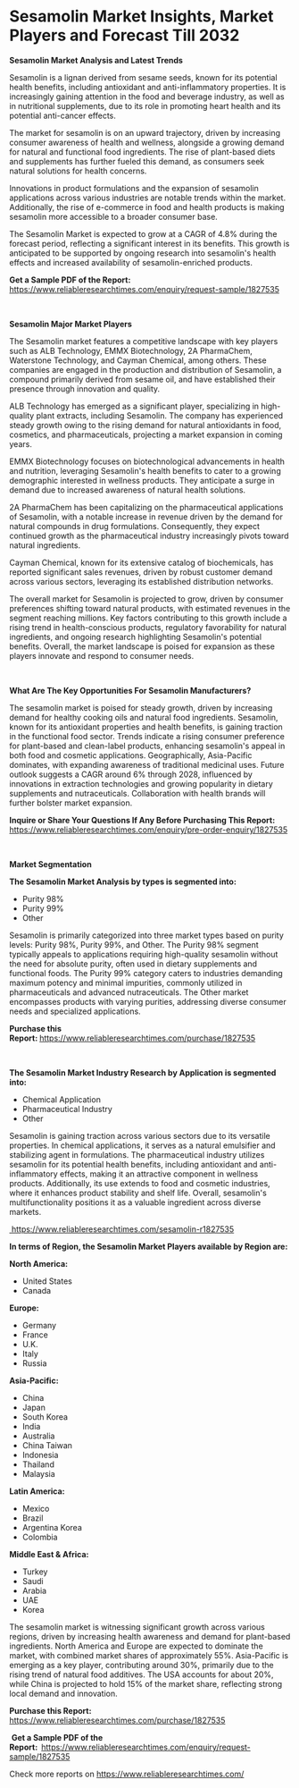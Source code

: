 <p><h1>Sesamolin Market Insights, Market Players and Forecast Till 2032</h1></p><p><strong>Sesamolin Market Analysis and Latest Trends</strong></p>
<p><p>Sesamolin is a lignan derived from sesame seeds, known for its potential health benefits, including antioxidant and anti-inflammatory properties. It is increasingly gaining attention in the food and beverage industry, as well as in nutritional supplements, due to its role in promoting heart health and its potential anti-cancer effects. </p><p>The market for sesamolin is on an upward trajectory, driven by increasing consumer awareness of health and wellness, alongside a growing demand for natural and functional food ingredients. The rise of plant-based diets and supplements has further fueled this demand, as consumers seek natural solutions for health concerns. </p><p>Innovations in product formulations and the expansion of sesamolin applications across various industries are notable trends within the market. Additionally, the rise of e-commerce in food and health products is making sesamolin more accessible to a broader consumer base. </p><p>The Sesamolin Market is expected to grow at a CAGR of 4.8% during the forecast period, reflecting a significant interest in its benefits. This growth is anticipated to be supported by ongoing research into sesamolin's health effects and increased availability of sesamolin-enriched products.</p></p>
<p><strong>Get a Sample PDF of the Report:&nbsp;</strong> <a href="https://www.reliableresearchtimes.com/enquiry/request-sample/1827535?utm_campaign=2009&utm_medium=2&utm_source=Github&utm_content=ia&utm_term=02042025&utm_id=sesamolin">https://www.reliableresearchtimes.com/enquiry/request-sample/1827535</a></p>
<p>&nbsp;</p>
<p><strong>Sesamolin Major Market Players</strong></p>
<p><p>The Sesamolin market features a competitive landscape with key players such as ALB Technology, EMMX Biotechnology, 2A PharmaChem, Waterstone Technology, and Cayman Chemical, among others. These companies are engaged in the production and distribution of Sesamolin, a compound primarily derived from sesame oil, and have established their presence through innovation and quality.</p><p>ALB Technology has emerged as a significant player, specializing in high-quality plant extracts, including Sesamolin. The company has experienced steady growth owing to the rising demand for natural antioxidants in food, cosmetics, and pharmaceuticals, projecting a market expansion in coming years. </p><p>EMMX Biotechnology focuses on biotechnological advancements in health and nutrition, leveraging Sesamolin's health benefits to cater to a growing demographic interested in wellness products. They anticipate a surge in demand due to increased awareness of natural health solutions.</p><p>2A PharmaChem has been capitalizing on the pharmaceutical applications of Sesamolin, with a notable increase in revenue driven by the demand for natural compounds in drug formulations. Consequently, they expect continued growth as the pharmaceutical industry increasingly pivots toward natural ingredients.</p><p>Cayman Chemical, known for its extensive catalog of biochemicals, has reported significant sales revenues, driven by robust customer demand across various sectors, leveraging its established distribution networks.</p><p>The overall market for Sesamolin is projected to grow, driven by consumer preferences shifting toward natural products, with estimated revenues in the segment reaching millions. Key factors contributing to this growth include a rising trend in health-conscious products, regulatory favorability for natural ingredients, and ongoing research highlighting Sesamolin's potential benefits. Overall, the market landscape is poised for expansion as these players innovate and respond to consumer needs.</p></p>
<p>&nbsp;</p>
<p><strong>What Are The Key Opportunities For Sesamolin Manufacturers?</strong></p>
<p><p>The sesamolin market is poised for steady growth, driven by increasing demand for healthy cooking oils and natural food ingredients. Sesamolin, known for its antioxidant properties and health benefits, is gaining traction in the functional food sector. Trends indicate a rising consumer preference for plant-based and clean-label products, enhancing sesamolin's appeal in both food and cosmetic applications. Geographically, Asia-Pacific dominates, with expanding awareness of traditional medicinal uses. Future outlook suggests a CAGR around 6% through 2028, influenced by innovations in extraction technologies and growing popularity in dietary supplements and nutraceuticals. Collaboration with health brands will further bolster market expansion.</p></p>
<p><strong>Inquire or Share Your Questions If Any Before Purchasing This Report:</strong> <a href="https://www.reliableresearchtimes.com/enquiry/pre-order-enquiry/1827535?utm_campaign=2009&utm_medium=2&utm_source=Github&utm_content=ia&utm_term=02042025&utm_id=sesamolin">https://www.reliableresearchtimes.com/enquiry/pre-order-enquiry/1827535</a></p>
<p>&nbsp;</p>
<p><strong>Market Segmentation</strong></p>
<p><strong>The Sesamolin Market Analysis by types is segmented into:</strong></p>
<p><ul><li>Purity 98%</li><li>Purity 99%</li><li>Other</li></ul></p>
<p><p>Sesamolin is primarily categorized into three market types based on purity levels: Purity 98%, Purity 99%, and Other. The Purity 98% segment typically appeals to applications requiring high-quality sesamolin without the need for absolute purity, often used in dietary supplements and functional foods. The Purity 99% category caters to industries demanding maximum potency and minimal impurities, commonly utilized in pharmaceuticals and advanced nutraceuticals. The Other market encompasses products with varying purities, addressing diverse consumer needs and specialized applications.</p></p>
<p><strong>Purchase this Report:&nbsp;</strong><a href="https://www.reliableresearchtimes.com/purchase/1827535?utm_campaign=2009&utm_medium=2&utm_source=Github&utm_content=ia&utm_term=02042025&utm_id=sesamolin">https://www.reliableresearchtimes.com/purchase/1827535</a></p>
<p>&nbsp;</p>
<p><strong>The Sesamolin Market Industry Research by Application is segmented into:</strong></p>
<p><ul><li>Chemical Application</li><li>Pharmaceutical Industry</li><li>Other</li></ul></p>
<p><p>Sesamolin is gaining traction across various sectors due to its versatile properties. In chemical applications, it serves as a natural emulsifier and stabilizing agent in formulations. The pharmaceutical industry utilizes sesamolin for its potential health benefits, including antioxidant and anti-inflammatory effects, making it an attractive component in wellness products. Additionally, its use extends to food and cosmetic industries, where it enhances product stability and shelf life. Overall, sesamolin's multifunctionality positions it as a valuable ingredient across diverse markets.</p></p>
<p><a href="https://www.reliableresearchtimes.com/sesamolin-r1827535?utm_campaign=2009&utm_medium=2&utm_source=Github&utm_content=ia&utm_term=02042025&utm_id=sesamolin">&nbsp;https://www.reliableresearchtimes.com/sesamolin-r1827535</a></p>
<p><strong>In terms of Region, the Sesamolin Market Players available by Region are:</strong></p>
<p>
    <p> <strong> North America: </strong>
        <ul>
            <li>United States</li>
            <li>Canada</li>
        </ul>
        </p> 
    <p> <strong> Europe: </strong>
        <ul>
            <li>Germany</li>
            <li>France</li>
            <li>U.K.</li>
            <li>Italy</li>
            <li>Russia</li>
        </ul>
        </p> 
    <p> <strong> Asia-Pacific: </strong>
        <ul>
            <li>China</li>
            <li>Japan</li>
            <li>South Korea</li>
            <li>India</li>
            <li>Australia</li>
            <li>China Taiwan</li>
            <li>Indonesia</li>
            <li>Thailand</li>
            <li>Malaysia</li>
        </ul>
        </p> 
    <p> <strong> Latin America: </strong>
        <ul>
            <li>Mexico</li>
            <li>Brazil</li>
            <li>Argentina Korea</li>
            <li>Colombia</li>
        </ul>
        </p> 
    <p> <strong> Middle East & Africa: </strong>
        <ul>
            <li>Turkey</li>
            <li>Saudi</li>
            <li>Arabia</li>
            <li>UAE</li>
            <li>Korea</li>
        </ul>
    </p>
    </p>
<p><p>The sesamolin market is witnessing significant growth across various regions, driven by increasing health awareness and demand for plant-based ingredients. North America and Europe are expected to dominate the market, with combined market shares of approximately 55%. Asia-Pacific is emerging as a key player, contributing around 30%, primarily due to the rising trend of natural food additives. The USA accounts for about 20%, while China is projected to hold 15% of the market share, reflecting strong local demand and innovation.</p></p>
<p><strong>Purchase this Report: </strong><a href="https://www.reliableresearchtimes.com/purchase/1827535?utm_campaign=2009&utm_medium=2&utm_source=Github&utm_content=ia&utm_term=02042025&utm_id=sesamolin">https://www.reliableresearchtimes.com/purchase/1827535</a></p>
<p>&nbsp;<strong>Get a Sample PDF of the Report:&nbsp;&nbsp;</strong><a href="https://www.reliableresearchtimes.com/enquiry/request-sample/1827535?utm_campaign=2009&utm_medium=2&utm_source=Github&utm_content=ia&utm_term=02042025&utm_id=sesamolin">https://www.reliableresearchtimes.com/enquiry/request-sample/1827535</a></p>
<p><strong></strong></p>
<p>Check more reports on <a href="https://www.reliableresearchtimes.com/?utm_campaign=2009&utm_medium=2&utm_source=Github&utm_content=ia&utm_term=02042025&utm_id=sesamolin">https://www.reliableresearchtimes.com/</a></p>